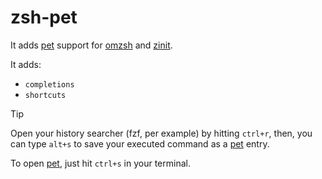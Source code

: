# zsh-pet

It adds [pet] support for [omzsh] and [zinit].

It adds:
- `completions`
- `shortcuts`

> [!TIP]
> Open your history searcher (fzf, per example) by hitting `ctrl+r`,
> then, you can type `alt+s` to save your executed command as a [pet] entry.
>
> To open [pet], just hit `ctrl+s` in your terminal.


[pet]: https://github.com/knqyf263/pet
[omzsh]: https://ohmyz.sh/
[zinit]: https://github.com/zdharma-continuum/zinit
